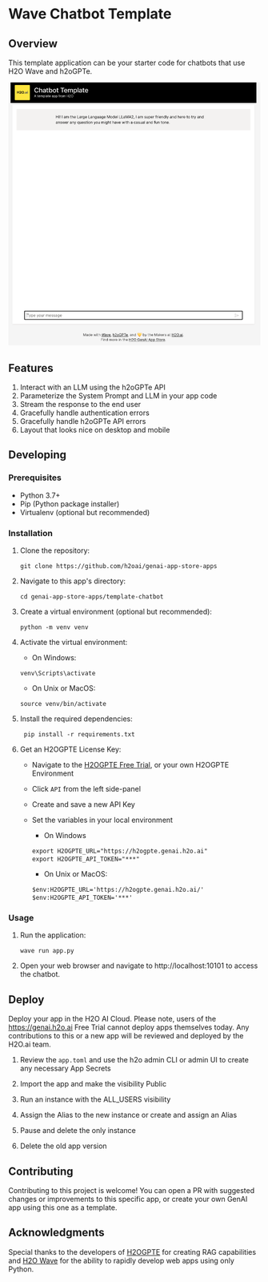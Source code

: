 # Wave Chatbot Template

## Overview

This template application can be your starter code for chatbots that use H2O Wave and h2oGPTe.

![](static/screenshot-1.png)

## Features
1. Interact with an LLM using the h2oGPTe API
2. Parameterize the System Prompt and LLM in your app code
3. Stream the response to the end user
4. Gracefully handle authentication errors
5. Gracefully handle h2oGPTe API errors
6. Layout that looks nice on desktop and mobile

## Developing

### Prerequisites
* Python 3.7+ 
* Pip (Python package installer)
* Virtualenv (optional but recommended)

### Installation
1. Clone the repository:
    ```shell script
    git clone https://github.com/h2oai/genai-app-store-apps
    ```

2. Navigate to this app's directory:
    ```shell script
    cd genai-app-store-apps/template-chatbot
    ```
   
3. Create a virtual environment (optional but recommended):
    ```shell script
    python -m venv venv
    ```
4. Activate the virtual environment:
    * On Windows:
    ```shell script
    venv\Scripts\activate
    ```
    * On Unix or MacOS:
    ```shell script
    source venv/bin/activate
    ```
5. Install the required dependencies:
   ```shell script
    pip install -r requirements.txt
    ```

6. Get an H2OGPTE License Key:
    * Navigate to the [H2OGPTE Free Trial](https://h2ogpte.genai.h2o.ai), or your own 
    H2OGPTE Environment
    * Click `API` from the left side-panel
    * Create and save a new API Key
    * Set the variables in your local environment 
    
        * On Windows
        ```shell script
        export H2OGPTE_URL="https://h2ogpte.genai.h2o.ai"
        export H2OGPTE_API_TOKEN="***"
        ```
        * On Unix or MacOS:
        ```
        $env:H2OGPTE_URL='https://h2ogpte.genai.h2o.ai/'
        $env:H2OGPTE_API_TOKEN='***'
        ```
   
### Usage

1. Run the application:
    ```
    wave run app.py
    ```
2. Open your web browser and navigate to http://localhost:10101 to access the chatbot.


## Deploy

Deploy your app in the H2O AI Cloud. Please note, users of the https://genai.h2o.ai 
Free Trial cannot deploy apps themselves today. Any contributions to this or a new app 
will be reviewed and deployed by the H2O.ai team.

1. Review the `app.toml` and use the h2o admin CLI or admin UI to create any 
necessary App Secrets

2. Import the app and make the visibility Public

3. Run an instance with the ALL_USERS visibility

4. Assign the Alias to the new instance or create and assign an Alias

5. Pause and delete the only instance

6. Delete the old app version

## Contributing
Contributing to this project is welcome! You can open a PR with suggested changes or 
improvements to this specific app, or create your own GenAI app using this one as a 
template.

## Acknowledgments

Special thanks to the developers of 
[H2OGPTE](https://h2o.ai/platform/enterprise-h2ogpte/) for creating RAG capabilities 
and [H2O Wave](https://wave.h2o.ai) for the ability to rapidly develop web apps using 
only Python.
